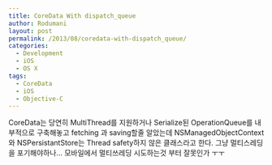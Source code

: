 ```yaml
---
title: CoreData With dispatch_queue
author: Rodumani
layout: post
permalink: /2013/08/coredata-with-dispatch_queue/
categories:
  - Development
  - iOS
  - OS X
tags:
  - CoreData
  - iOS
  - Objective-C
---
```

CoreData는 당연히 MultiThread를 지원하거나 Serialize된 OperationQueue를 내부적으로 구축해놓고 fetching 과 saving할줄 알았는데 NSManagedObjectContext와 NSPersistantStore는 Thread safety하지 않은 클래스라고 한다. 그냥 멀티스레딩을 포기해야하나&#8230; 모바일에서 멀티쓰레딩 시도하는것 부터 잘못인가 ㅜㅜ